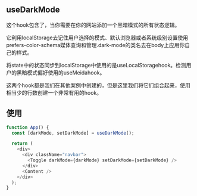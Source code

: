 ## useDarkMode

这个hook包含了，当你需要在你的网站添加一个黑暗模式的所有状态逻辑。

它利用localStorage去记住用户选择的模式、默认浏览器或者系统级别设置使用prefers-color-schema媒体查询和管理.dark-mode的类名去在body上应用你自己的样式。

将state中的状态同步到localStorage中使用的是useLocalStoragehook。检测用户的黑暗模式偏好使用的useMeidahook。

这两个hook都是我们在其他案例中创建的，但是这里我们将它们组合起来，使用相当少的行数创建一个非常有用的hook。

## 使用
```javascript
function App() {
  const [darkMode, setDarkMode] = useDarkMode();

  return (
    <div>
      <div className="navbar">
        <Toggle darkMode={darkMode} setDarkMode={setDarkMode} />
      </div>
      <Content />
    </div>
  );
}
```